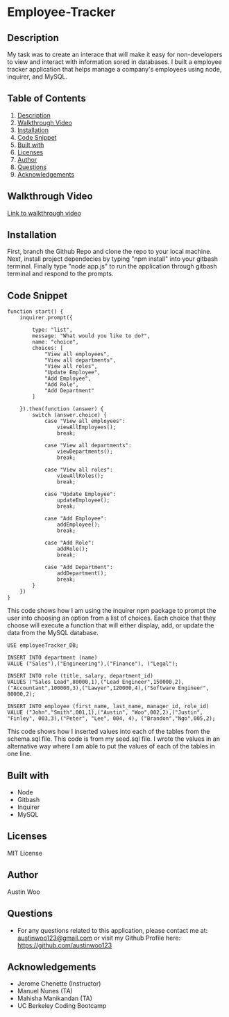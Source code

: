 # Employee-Tracker

## Description
My task was to create an interace that will make it easy for non-developers to view and interact with information sored in databases. I built a employee tracker application that helps manage a company's employees using node, inquirer, and MySQL.


## Table of Contents
1. [Description](#description)
2. [Walkthrough Video](#Walkthrough-video)
3. [Installation](#Installation)
4. [Code Snippet](#code-snippet)
5. [Built with](#built-with)
6. [Licenses](#licenses)
7. [Author](#author)
8. [Questions](#Questions)
9. [Acknowledgements](#acknowledgements)

## Walkthrough Video
[Link to walkthrough video](https://drive.google.com/file/d/1zoU454uTZLr97myp_jSH_QIW4vGUfhkf/view)

## Installation
First, branch the Github Repo and clone the repo to your local machine. Next, install project dependecies by typing "npm install" into your gitbash terminal. Finally type "node app.js" to run the application through gitbash terminal and respond to the prompts.

## Code Snippet
```
function start() {
    inquirer.prompt({

        type: "list",
        message: "What would you like to do?",
        name: "choice",
        choices: [
            "View all employees",
            "View all departments",
            "View all roles",
            "Update Employee",
            "Add Employee",
            "Add Role",
            "Add Department"
        ]

    }).then(function (answer) {
        switch (answer.choice) {
            case "View all employees":
                viewAllEmployees();
                break;

            case "View all departments":
                viewDepartments();
                break;

            case "View all roles":
                viewAllRoles();
                break;

            case "Update Employee":
                updateEmployee();
                break;

            case "Add Employee":
                addEmployee();
                break;

            case "Add Role":
                addRole();
                break;

            case "Add Department":
                addDepartment();
                break;
        }
    })
}
```
This code shows how I am using the inquirer npm package to prompt the user into choosing an option from a list of choices. Each choice that they choose will execute a function that will either display, add, or update the data from the MySQL database.

```
USE employeeTracker_DB;

INSERT INTO department (name)
VALUE ("Sales"),("Engineering"),("Finance"), ("Legal");

INSERT INTO role (title, salary, department_id)
VALUES ("Sales Lead",80000,1),("Lead Engineer",150000,2),("Accountant",100000,3),("Lawyer",120000,4),("Software Engineer", 80000,2);

INSERT INTO employee (first_name, last_name, manager_id, role_id)
VALUE ("John","Smith",001,1),("Austin", "Woo",002,2),("Justin", "Finley", 003,3),("Peter", "Lee", 004, 4), ("Brandon","Ngo",005,2);

```
This code shows how I inserted values into each of the tables from the schema.sql file. This code is from my seed.sql file. I wrote the values in an alternative way where I am able to put the values of each of the tables in one line.

## Built with
- Node
- Gitbash
- Inquirer 
- MySQL

## Licenses
MIT License

## Author
   Austin Woo

## Questions

- For any questions related to this application, please contact me at: austinwoo123@gmail.com or visit my Github Profile here: https://github.com/austinwoo123
  
## Acknowledgements
- Jerome Chenette (Instructor)
- Manuel Nunes (TA)
- Mahisha Manikandan (TA)
- UC Berkeley Coding Bootcamp
